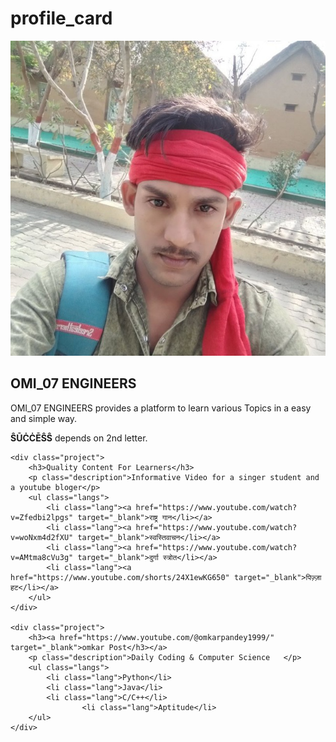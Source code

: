 # profile_card

<!--start this code of project-->
<!DOCTYPE html>
<html lang="en">

<head>
	<meta charset="UTF-8">
	<meta http-equiv="X-UA-Compatible" content="IE=edge">
	<meta name="viewport" content="width=device-width, initial-scale=1.0">
	<title>OMI_07 ENGINEERS</title>
	<link rel="stylesheet" href="https://cdnjs.cloudflare.com/ajax/libs/font-awesome/5.15.4/css/all.min.css"
		integrity="sha512-1ycn6IcaQQ40/MKBW2W4Rhis/DbILU74C1vSrLJxCq57o941Ym01SwNsOMqvEBFlcgUa6xLiPY/NS5R+E6ztJQ=="
		crossorigin="anonymous" referrerpolicy="no-referrer" />
	<link rel="shortcut icon" href="logo.png" type="image/png"/>
	<link rel="stylesheet" href="./style.css">
</head>

<body>
	<div class="card">
		<div class="image">
			<img src="omi.jpg" alt="Profile" class="profile" />
		</div>
		<div class="details">
			<h2 class="">OMI_07 ENGINEERS</h2>
			<p class="text">OMI_07 ENGINEERS provides a platform to learn various Topics in a easy and simple way.</p>
				<p class="text"><b>ŜŪĊĊĒŜŜ</b> depends on 2nd letter.</p>
			<div class="socialicons">
				<a href="https://www.youtube.com/@omkarpandey1999/" target="_blank" class="social"><i class="fab fa-youtube"></i></a>
				<a href="https://www.instagram.com/omkarpandey43/" target="_blank" class="social"><i class="fab fa-instagram"></i></a>
				<a href="https://github.com/omkarpandey43/" target="_blank" class="social"><i class="fab fa-github"></i></a>
			</div>
		</div>
	</div>

	<div class="project">
		<h3>Quality Content For Learners</h3>
		<p class="description">Informative Video for a singer student and a youtube bloger</p>
		<ul class="langs">
			<li class="lang"><a href="https://www.youtube.com/watch?v=Zfedbi2lpgs" target="_blank">राष्ट्र गान</li></a>
			<li class="lang"><a href="https://www.youtube.com/watch?v=woNxm4d2fXU" target="_blank">स्वस्तिवाचन</li></a>
			<li class="lang"><a href="https://www.youtube.com/watch?v=AMtma8cVu3g" target="_blank">दुर्गा स्त्रोत</li></a>
			<li class="lang"><a href="https://www.youtube.com/shorts/24X1ewKG650" target="_blank">पिज़्ज़ा हट</li></a>
		</ul>
	</div>

	<div class="project">
		<h3><a href="https://www.youtube.com/@omkarpandey1999/" target="_blank">omkar Post</h3></a>
		<p class="description">Daily Coding & Computer Science   </p>
		<ul class="langs">
			<li class="lang">Python</li>
			<li class="lang">Java</li>
			<li class="lang">C/C++</li>
            		<li class="lang">Aptitude</li>
		</ul>
	</div>
</body>

</html>
